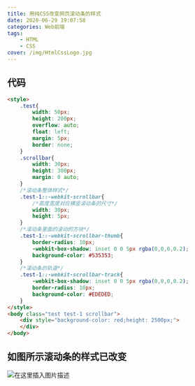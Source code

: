 ```yaml
---
title: 用纯CSS改变网页滚动条的样式
date: 2020-06-29 19:07:58
categories: Web前端
tags:
    - HTML
    - CSS
cover: /img/HtmlCssLogo.jpg
---
```

## 代码
```html
<style>
    .test{
        width: 50px;
        height: 200px;
        overflow: auto;
        float: left;
        margin: 5px;
        border: none;
    }
    .scrollbar{
        width: 30px;
        height: 300px;
        margin: 0 auto;
    }
    /*滚动条整体样式*/
    .test-1::-webkit-scrollbar{
        /*高度宽度对应横竖滚动条的尺寸*/
        width: 30px;
        height: 5px;
    }
    /*滚动条里面的滚动的方块*/
    .test-1::-webkit-scrollbar-thumb{
        border-radius: 10px;
        -webkit-box-shadow: inset 0 0 5px rgba(0,0,0,0.2);
        background-color: #535353;
    }
    /*滚动条的轨道*/
    .test-1::-webkit-scrollbar-track{
        -webkit-box-shadow: inset 0 0 5px rgba(0,0,0,0.2);
        border-radius: 10px;
        background-color: #EDEDED;
    }
</style>
<body class="test test-1 scrollbar">
    <div style="background-color: red;height: 2500px;">
    </div>
</body>
```
## 如图所示滚动条的样式已改变
![在这里插入图片描述](https://img-blog.csdnimg.cn/20200629190431914.png?x-oss-process=image/watermark,type_ZmFuZ3poZW5naGVpdGk,shadow_10,text_aHR0cHM6Ly9ibG9nLmNzZG4ubmV0L3FxXzQ4OTIyNDU5,size_16,color_FFFFFF,t_70)
